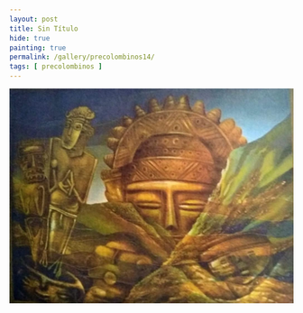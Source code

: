 ```yaml
---
layout: post
title: Sin Título
hide: true
painting: true
permalink: /gallery/precolombinos14/
tags: [ precolombinos ]
---
```


![Sin Título](/assets/img/paintings/precolomb_14.jpeg)
